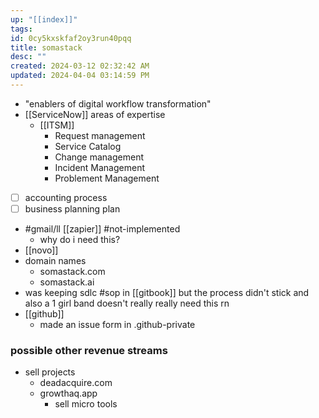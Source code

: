 ```yaml
---
up: "[[index]]"
tags: 
id: 0cy5kxskfaf2oy3run40pqq
title: somastack
desc: ""
created: 2024-03-12 02:32:42 AM
updated: 2024-04-04 03:14:59 PM
---
```

- "enablers of digital workflow transformation"
- [[ServiceNow]] areas of expertise
	- [[ITSM]]
		- Request management 
		- Service Catalog 
		- Change management 
		- Incident Management
		- Problement Management 
- [ ] accounting process 
- [ ] business planning plan 
- #gmail/ll [[zapier]] #not-implemented
	- why do i need this? 
- [[novo]]
- domain names
	- somastack.com
	- somastack.ai
- was keeping sdlc #sop in [[gitbook]] but the process didn't stick and also a 1 girl band doesn't really really need this rn 
- [[github]]
	- made an issue form in .github-private
### possible other revenue streams
- sell projects
	- deadacquire.com
	- growthaq.app
		- sell micro tools
